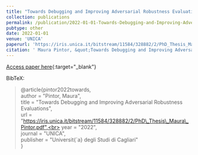 ```yaml
---
title: "Towards Debugging and Improving Adversarial Robustness Evaluations"
collection: publications
permalink: /publication/2022-01-01-Towards-Debugging-and-Improving-Adversarial-Robustness-Evaluations
pubtype: other
date: 2022-01-01
venue: 'UNICA'
paperurl: 'https://iris.unica.it/bitstream/11584/328882/2/PhD_Thesis_Maura_Pintor.pdf'
citation: ' Maura Pintor, &quot;Towards Debugging and Improving Adversarial Robustness Evaluations.&quot; UNICA, 2022.'
---
```

[Access paper here](https://iris.unica.it/bitstream/11584/328882/2/PhD_Thesis_Maura_Pintor.pdf){:target="_blank"}

BibTeX: 
>@article{pintor2022towards,<br>    author = "Pintor, Maura",<br>    title = "Towards Debugging and Improving Adversarial Robustness Evaluations",<br>    url = "https://iris.unica.it/bitstream/11584/328882/2/PhD\_Thesis\_Maura\_Pintor.pdf",<br>    year = "2022",<br>    journal = "UNICA",<br>    publisher = "Universit{\`a} degli Studi di Cagliari"<br>}<br>